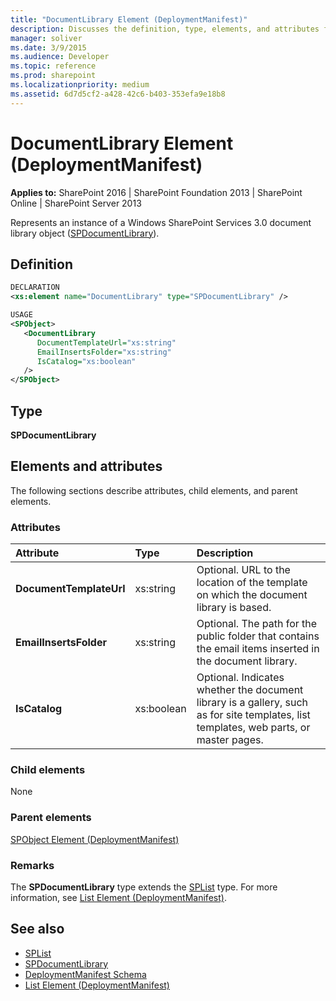 ```yaml
---
title: "DocumentLibrary Element (DeploymentManifest)"
description: Discusses the definition, type, elements, and attributes for the DocumentLibrary Element (DeploymentManifest).
manager: soliver
ms.date: 3/9/2015
ms.audience: Developer
ms.topic: reference
ms.prod: sharepoint
ms.localizationpriority: medium
ms.assetid: 6d7d5cf2-a428-42c6-b403-353efa9e18b8
---
```


# DocumentLibrary Element (DeploymentManifest)

**Applies to:** SharePoint 2016 | SharePoint Foundation 2013 | SharePoint Online | SharePoint Server 2013 
  
Represents an instance of a Windows SharePoint Services 3.0 document library object ([SPDocumentLibrary](https://msdn.microsoft.com/library/Microsoft.SharePoint.SPDocumentLibrary.aspx)). 

## Definition

```XML
DECLARATION
<xs:element name="DocumentLibrary" type="SPDocumentLibrary" />

USAGE
<SPObject>
   <DocumentLibrary
      DocumentTemplateUrl="xs:string"
      EmailInsertsFolder="xs:string"
      IsCatalog="xs:boolean"
   />
</SPObject>

```

## Type

**SPDocumentLibrary**
  
## Elements and attributes

The following sections describe attributes, child elements, and parent elements.

### Attributes

|**Attribute**|**Type**|**Description**|
|:-----|:-----|:-----|
|**DocumentTemplateUrl**  <br/> |xs:string  <br/> |Optional. URL to the location of the template on which the document library is based.  <br/> |
|**EmailInsertsFolder**  <br/> |xs:string  <br/> |Optional. The path for the public folder that contains the email items inserted in the document library.  <br/> |
|**IsCatalog**  <br/> |xs:boolean  <br/> |Optional. Indicates whether the document library is a gallery, such as for site templates, list templates, web parts, or master pages.  <br/> |
   
### Child elements

None
   
### Parent elements

[SPObject Element (DeploymentManifest)](spobject-element-deploymentmanifest.md)
   
### Remarks

The **SPDocumentLibrary** type extends the [SPList](https://msdn.microsoft.com/library/Microsoft.SharePoint.SPList.aspx) type. For more information, see [List Element (DeploymentManifest)](list-element-deploymentmanifest.md).
  
## See also

- [SPList](https://msdn.microsoft.com/library/Microsoft.SharePoint.SPList.aspx)
- [SPDocumentLibrary](https://msdn.microsoft.com/library/Microsoft.SharePoint.SPDocumentLibrary.aspx)
- [DeploymentManifest Schema](deploymentmanifest-schema.md)
- [List Element (DeploymentManifest)](list-element-deploymentmanifest.md)

